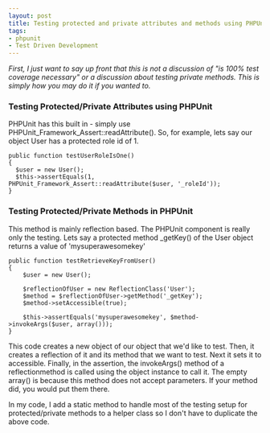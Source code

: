 ```yaml
---
layout: post
title: Testing protected and private attributes and methods using PHPUnit
tags:
- phpunit
- Test Driven Development
---
```

_First, I just want to say up front that this is not a discussion of "is 100% test coverage necessary" or a discussion about testing private methods.  This is simply how you may do it if you wanted to._

### Testing Protected/Private Attributes using PHPUnit

PHPUnit has this built in - simply use PHPUnit_Framework_Assert::readAttribute().  So, for example, lets say our object User has a protected role id of 1.

```php?start_inline=1
public function testUserRoleIsOne()
{  
  $user = new User();
  $this->assertEquals(1, PHPUnit_Framework_Assert::readAttribute($user, '_roleId'));
}
```

### Testing Protected/Private Methods in PHPUnit

This method is mainly reflection based.  The PHPUnit component is really only the testing. Lets say a protected method _getKey() of the User object returns a value of 'mysuperawesomekey'

```php?start_inline=1
public function testRetrieveKeyFromUser()
{
    $user = new User();
    
    $reflectionOfUser = new ReflectionClass('User');
    $method = $reflectionOfUser->getMethod('_getKey');
    $method->setAccessible(true);
    
    $this->assertEquals('mysuperawesomekey', $method->invokeArgs($user, array()));
}
```
    
This code creates a new object of our object that we'd like to test.  Then, it creates a reflection of it and its method that we want to test.  Next it sets it to accessible.  Finally, in the assertion, the invokeArgs() method of a reflectionmethod is called using the object instance to call it.  The empty array() is because this method does not accept parameters.  If your method did, you would put them there.

In my code, I add a static method to handle most of the testing setup for protected/private methods to a helper class so I don't have to duplicate the above code.
